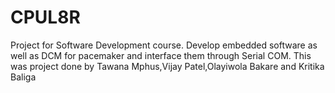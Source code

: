 # CPUL8R
Project for Software Development course. Develop embedded software as well as DCM for pacemaker and interface them through Serial COM.
This was  project done by Tawana Mphus,Vijay Patel,Olayiwola Bakare and Kritika Baliga
